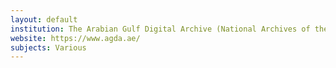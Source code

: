 ```yaml
---
layout: default
institution: The Arabian Gulf Digital Archive (National Archives of the UK and the National Archives of the United Arab Emirates) 
website: https://www.agda.ae/
subjects: Various
---
```

